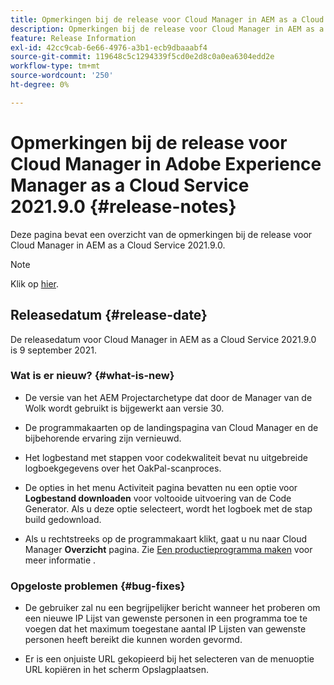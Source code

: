 ```yaml
---
title: Opmerkingen bij de release voor Cloud Manager in AEM as a Cloud Service versie 2021.9.0
description: Opmerkingen bij de release voor Cloud Manager in AEM as a Cloud Service versie 2021.9.0
feature: Release Information
exl-id: 42cc9cab-6e66-4976-a3b1-ecb9dbaaabf4
source-git-commit: 119648c5c1294339f5cd0e2d8c0a0ea6304edd2e
workflow-type: tm+mt
source-wordcount: '250'
ht-degree: 0%

---
```


# Opmerkingen bij de release voor Cloud Manager in Adobe Experience Manager as a Cloud Service 2021.9.0 {#release-notes}

Deze pagina bevat een overzicht van de opmerkingen bij de release voor Cloud Manager in AEM as a Cloud Service 2021.9.0.

>[!NOTE]
>Klik op [hier](https://experienceleague.adobe.com/docs/experience-manager-cloud-service/release-notes/release-notes/release-notes-current.html).

## Releasedatum {#release-date}

De releasedatum voor Cloud Manager in AEM as a Cloud Service 2021.9.0 is 9 september 2021.

### Wat is er nieuw? {#what-is-new}

* De versie van het AEM Projectarchetype dat door de Manager van de Wolk wordt gebruikt is bijgewerkt aan versie 30.

* De programmakaarten op de landingspagina van Cloud Manager en de bijbehorende ervaring zijn vernieuwd.

* Het logbestand met stappen voor codekwaliteit bevat nu uitgebreide logboekgegevens over het OakPal-scanproces.

* De opties in het menu Activiteit pagina bevatten nu een optie voor **Logbestand downloaden** voor voltooide uitvoering van de Code Generator. Als u deze optie selecteert, wordt het logboek met de stap build gedownload.

* Als u rechtstreeks op de programmakaart klikt, gaat u nu naar Cloud Manager **Overzicht** pagina. Zie [Een productieprogramma maken](https://experienceleague.adobe.com/docs/experience-manager-cloud-service/implementing/using-cloud-manager/production-programs/creating-production-program.html?lang=en) voor meer informatie .

### Opgeloste problemen {#bug-fixes}

* De gebruiker zal nu een begrijpelijker bericht wanneer het proberen om een nieuwe IP Lijst van gewenste personen in een programma toe te voegen dat het maximum toegestane aantal IP Lijsten van gewenste personen heeft bereikt die kunnen worden gevormd.

* Er is een onjuiste URL gekopieerd bij het selecteren van de menuoptie URL kopiëren in het scherm Opslagplaatsen.


